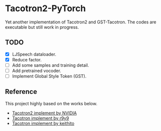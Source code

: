# Tacotron2-PyTorch
Yet another implementation of Tacotron2 and GST-Tacotron. The codes are executable but still work in progress.

## TODO
- [x] LJSpeech dataloader.
- [x] Reduce factor.
- [ ] Add some samples and training detail.
- [ ] Add pretrained vocoder.
- [ ] Implement Global Style Token (GST).

## Reference
This project highly based on the works below.
- [Tacotron2 implement by NVIDIA](https://github.com/NVIDIA/tacotron2)
- [Tacotron implement by r9y9](https://github.com/r9y9/tacotron_pytorch)
- [Tacotron implement by keithito](https://github.com/keithito/tacotron)
